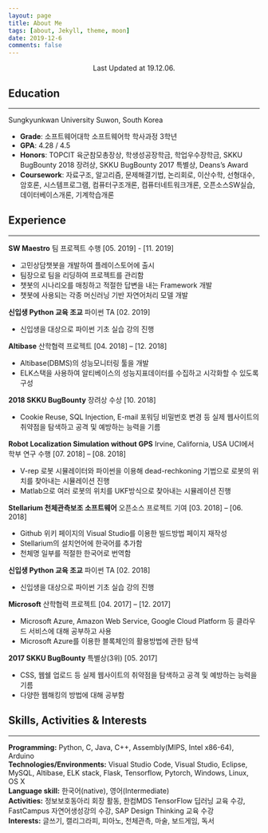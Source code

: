 ```yaml
---
layout: page
title: About Me
tags: [about, Jekyll, theme, moon]
date: 2019-12-6
comments: false
---
```


<center>Last Updated at 19.12.06.</center>


## Education

---

Sungkyunkwan University Suwon, South Korea
* __Grade__: 소프트웨어대학 소프트웨어학 학사과정 3학년
* __GPA__: 4.28 / 4.5
* __Honors__: TOPCIT 육군참모총장상, 학생성공장학금, 학업우수장학금, SKKU BugBounty 2018 장려상, SKKU BugBounty 2017 특별상, Deans’s Award
* __Coursework__: 자료구조, 알고리즘, 문제해결기법, 논리회로, 이산수학, 선형대수, 암호론, 시스템프로그램, 컴퓨터구조개론, 컴퓨터네트워크개론,
오픈소스SW실습, 데이터베이스개론, 기계학습개론

## Experience

---

__SW Maestro__
팀 프로젝트 수행      [05. 2019] - [11. 2019]
* 고민상담챗봇을 개발하여 플레이스토어에 출시
* 팀장으로 팀을 리딩하여 프로젝트를 관리함
* 챗봇의 시나리오를 매칭하고 적절한 답변을 내는 Framework 개발
* 챗봇에 사용되는 각종 머신러닝 기반 자연어처리 모델 개발

__신입생 Python 교육 조교__
파이썬 TA    [02. 2019]
* 신입생을 대상으로 파이썬 기초 실습 강의 진행

__Altibase__
산학협력 프로젝트		[04. 2018] – [12. 2018]
* Altibase(DBMS)의 성능모니터링 툴을 개발
* ELK스택을 사용하여 알티베이스의 성능지표데이터를 수집하고 시각화할 수 있도록 구성

__2018 SKKU BugBounty__
장려상 수상	 	[10. 2018]
* Cookie Reuse, SQL Injection, E-mail 포워딩 비밀번호 변경 등 실제 웹사이트의 취약점을 탐색하고 공격 및 예방하는 능력을 기름

__Robot Localization Simulation without GPS__	Irvine, California, USA
UCI에서 학부 연구 수행		[07. 2018] – [08. 2018]
* V-rep 로봇 시뮬레이터와 파이썬을 이용해 dead-rechkoning 기법으로 로봇의 위치를 찾아내는 시뮬레이션 진행
* Matlab으로 여러 로봇의 위치를 UKF방식으로 찾아내는 시뮬레이션 진행

__Stellarium 천체관측보조 소프트웨어__
오픈소스 프로젝트 기여		[03. 2018] – [06. 2018]
* Github 위키 페이지의 Visual Studio를 이용한 빌드방법 페이지 재작성
* Stellarium의 설치언어에 한국어를 추가함
* 천체명 일부를 적절한 한국어로 번역함

__신입생 Python 교육 조교__
파이썬 TA    [02. 2018]
* 신입생을 대상으로 파이썬 기초 실습 강의 진행

__Microsoft__
산학협력 프로젝트		[04. 2017] – [12. 2017]
* Microsoft Azure, Amazon Web Service, Google Cloud Platform 등 클라우드 서비스에 대해 공부하고 사용
* Microsoft Azure를 이용한 블록체인의 활용방법에 관한 탐색

__2017 SKKU BugBounty__
특별상(3위)	 	[05. 2017]
* CSS, 웹쉘 업로드 등 실제 웹사이트의 취약점을 탐색하고 공격 및 예방하는 능력을 기름
* 다양한 웹해킹의 방법에 대해 공부함

## Skills, Activities & Interests

---

__Programming:__ Python, C, Java, C++, Assembly(MIPS, Intel x86-64), Arduino  
__Technologies/Environments:__ Visual Studio Code, Visual Studio, Eclipse, MySQL, Altibase, ELK stack, Flask, Tensorflow, Pytorch, Windows, Linux, OS X  
__Language skill:__ 한국어(native), 영어(Intermediate)  
__Activities:__ 정보보호동아리 회장 활동, 한컴MDS TensorFlow 딥러닝 교육 수강, FastCampus 자연어생성강의 수강, SAP Design Thinking 교육 수강  
__Interests:__ 글쓰기, 캘리그라피, 피아노, 천체관측, 마술, 보드게임, 독서  
